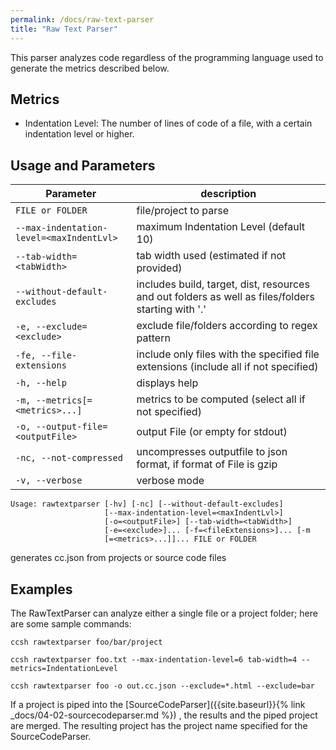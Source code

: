 ```yaml
---
permalink: /docs/raw-text-parser
title: "Raw Text Parser"
---
```


This parser analyzes code regardless of the programming language used to generate the metrics described below.

## Metrics

-   Indentation Level: The number of lines of code of a file, with a certain indentation level or higher.

## Usage and Parameters

| Parameter                                | description                                                                                        |
| ---------------------------------------- | -------------------------------------------------------------------------------------------------- |
| `FILE or FOLDER`                         | file/project to parse                                                                              |
| `--max-indentation-level=<maxIndentLvl>` | maximum Indentation Level (default 10)                                                             |
| `--tab-width=<tabWidth>`                 | tab width used (estimated if not provided)                                                         |
| `--without-default-excludes`             | includes build, target, dist, resources and out folders as well as files/folders starting with '.' |
| `-e, --exclude=<exclude>`                | exclude file/folders according to regex pattern                                                    |
| `-fe, --file-extensions`                 | include only files with the specified file extensions (include all if not specified)               |
| `-h, --help`                             | displays help                                                                                      |
| `-m, --metrics[=<metrics>...]`           | metrics to be computed (select all if not specified)                                               |
| `-o, --output-file=<outputFile>`         | output File (or empty for stdout)                                                                  |
| `-nc, --not-compressed`                  | uncompresses outputfile to json format, if format of File is gzip                                  |
| `-v, --verbose`                          | verbose mode                                                                                       |

```
Usage: rawtextparser [-hv] [-nc] [--without-default-excludes]
                     [--max-indentation-level=<maxIndentLvl>]
                     [-o=<outputFile>] [--tab-width=<tabWidth>]
                     [-e=<exclude>]... [-f=<fileExtensions>]... [-m
                     [=<metrics>...]]... FILE or FOLDER
```

generates cc.json from projects or source code files

## Examples

The RawTextParser can analyze either a single file or a project folder; here are some sample commands:

```
ccsh rawtextparser foo/bar/project
```

```
ccsh rawtextparser foo.txt --max-indentation-level=6 tab-width=4 --metrics=IndentationLevel
```

```
ccsh rawtextparser foo -o out.cc.json --exclude=*.html --exclude=bar
```

If a project is piped into the [SourceCodeParser]({{site.baseurl}}{% link _docs/04-02-sourcecodeparser.md %}) , the results and the piped project are merged.
The resulting project has the project name specified for the SourceCodeParser.

